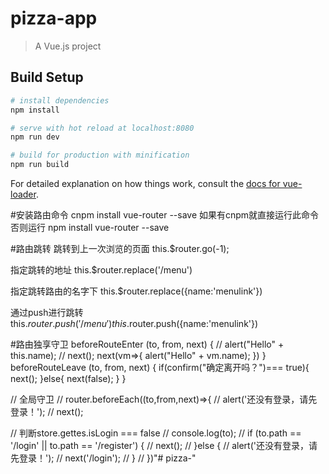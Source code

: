 # pizza-app

> A Vue.js project

## Build Setup

``` bash
# install dependencies
npm install

# serve with hot reload at localhost:8080
npm run dev

# build for production with minification
npm run build
```

For detailed explanation on how things work, consult the [docs for vue-loader](http://vuejs.github.io/vue-loader).

#安装路由命令
cnpm install vue-router --save
如果有cnpm就直接运行此命令
否则运行 npm install vue-router --save

#路由跳转
跳转到上一次浏览的页面
this.$router.go(-1);

指定跳转的地址
this.$router.replace('/menu')

指定跳转路由的名字下
this.$router.replace({name:'menulink'})

通过push进行跳转
this.$router.push('/menu')
this.$router.push({name:'menulink'})

#路由独享守卫
beforeRouteEnter (to, from, next) {
            // alert("Hello" + this.name);
            // next();
    next(vm=>{
        alert("Hello" + vm.name);
    })
}
beforeRouteLeave (to, from, next) {
    if(confirm("确定离开吗？")=== true){
        next();
    }else{
        next(false);
    }
}


// 全局守卫
// router.beforeEach((to,from,next)=>{
  // alert('还没有登录，请先登录！');
  // next();

  // 判断store.gettes.isLogin === false
  // console.log(to);
//   if (to.path == '/login' || to.path == '/register') {
//     next();
//   }else {
//     alert('还没有登录，请先登录！');
//     next('/login');
//   }
// })"# pizza-" 

